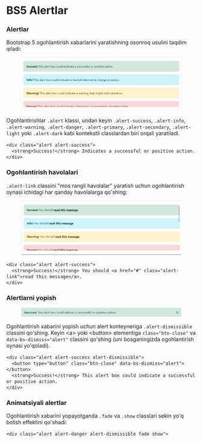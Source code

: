 # BS5 Alertlar

### Alertlar

Bootstrap 5 ogohlantirish xabarlarini yaratishning osonroq usulini taqdim qiladi:

<figure><img src="../../.gitbook/assets/image (457).png" alt=""><figcaption></figcaption></figure>

Ogohlantirishlar `.alert` klassi, undan keyin `.alert-success`, `.alert-info`, `.alert-warning`, `.alert-danger`, `.alert-primary`, `.alert-secondary`, `.alert-light` yoki `.alert-dark` kabi kontekstli classlardan biri orqali yaratiladi.

```
<div class="alert alert-success">
  <strong>Success!</strong> Indicates a successful or positive action.
</div>
```

### Ogohlantirish havolalari

`.alert-link` classini "mos rangli havolalar" yaratish uchun ogohlantirish oynasi ichidagi har qanday havolalarga qo'shing:

<figure><img src="../../.gitbook/assets/image (62).png" alt=""><figcaption></figcaption></figure>

```
<div class="alert alert-success">
  <strong>Success!</strong> You should <a href="#" class="alert-link">read this message</a>.
</div>
```

### Alertlarni yopish

<figure><img src="../../.gitbook/assets/image (586).png" alt=""><figcaption></figcaption></figure>

Ogohlantirish xabarini yopish uchun alert konteyneriga `.alert-dismissible` classini qo'shing. Keyin \<a> yoki \<button> elementiga `class="btn-close"` va `data-bs-dismiss="alert"` classini qo'shing (uni bosganingizda ogohlantirish oynasi yo'qoladi).

```
<div class="alert alert-success alert-dismissible">
  <button type="button" class="btn-close" data-bs-dismiss="alert"></button>
  <strong>Success!</strong> This alert box could indicate a successful or positive action.
</div>
```

### Animatsiyali alertlar

Ogohlantirish xabarini yopayotganda `.fade` va `.show` classlari sekin yo'q bolish effektini qo'shadi:

```
<div class="alert alert-danger alert-dismissible fade show">
```
